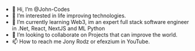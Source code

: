 - 👋 Hi, I’m @John-Codes
- 👀 I’m interested in life improving technologies.
- 🌱 I’m currently learning Web3, im an expert full stack software engineer in .Net, React, NextJS and ML Python
- 💞️ I’m looking to collaborate on Projects that can improve the world.
- 📫 How to reach me Jony Rodz or efexzium in YouTube.

<!---
John-Codes/John-Codes is a ✨ special ✨ repository because its `README.md` (this file) appears on your GitHub profile.
You can click the Preview link to take a look at your changes.
--->
